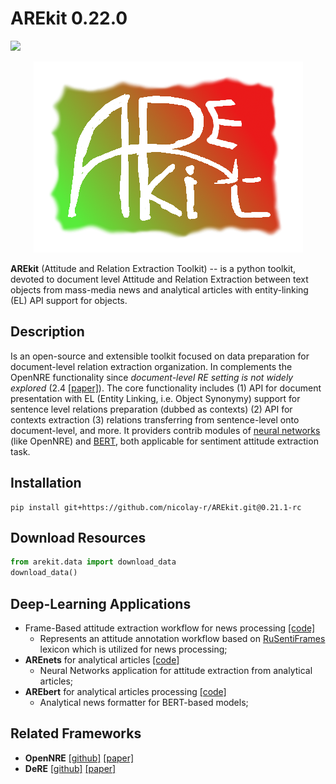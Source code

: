 # AREkit 0.22.0

![](https://img.shields.io/badge/Python-3.6-brightgreen.svg)

<p align="center">
    <img src="logo.png"/>
</p>

**AREkit** (Attitude and Relation Extraction Toolkit) -- is a python toolkit, devoted to 
document level Attitude and Relation Extraction between text objects from mass-media news 
and analytical articles with entity-linking (EL) API support for objects.

## Description

Is an open-source and extensible toolkit focused on data preparation for document-level relation extraction organization. 
In complements the OpenNRE functionality since *document-level RE setting is not widely explored* (2.4 [[paper]](https://aclanthology.org/D19-3029.pdf)).
The core functionality includes 
(1) API for document presentation with EL (Entity Linking, i.e. Object Synonymy) support 
for sentence level relations preparation (dubbed as contexts)
(2) API for contexts extraction
(3) relations transferring from sentence-level onto document-level, and more.
It providers contrib modules of 
[neural networks](https://github.com/nicolay-r/AREkit/tree/0.21.1-rc/arekit/contrib/networks) (like OpenNRE) and 
[BERT](https://github.com/nicolay-r/AREkit/tree/0.21.1-rc/arekit/contrib/bert),
both applicable for sentiment attitude extraction task.

## Installation 

```
pip install git+https://github.com/nicolay-r/AREkit.git@0.21.1-rc
```

## Download Resources
```python
from arekit.data import download_data
download_data()
```

## Deep-Learning Applications

* Frame-Based attitude extraction workflow for news processing [[code]](https://github.com/nicolay-r/frame-based-attitude-extraction-workflow)
    * Represents an attitude annotation workflow based on [RuSentiFrames](https://github.com/nicolay-r/RuSentiFrames) lexicon which is utilized for news processing;
* **AREnets** for analytical articles [[code]](https://github.com/nicolay-r/neural-networks-for-attitude-extraction/tree/0.21.1)
    * Neural Networks application for attitude extraction from analytical articles;
* **AREbert** for analytical articles processing [[code]](https://github.com/nicolay-r/bert-utils-for-attitude-extraction/tree/0.21.1)
    * Analytical news formatter for BERT-based models;

## Related Frameworks

*  **OpenNRE** [[github]](https://github.com/thunlp/OpenNRE) [[paper]](https://aclanthology.org/D19-3029.pdf)
*  **DeRE** [[github]](https://github.com/ims-tcl/DeRE) [[paper]](https://aclanthology.org/D18-2008/)
